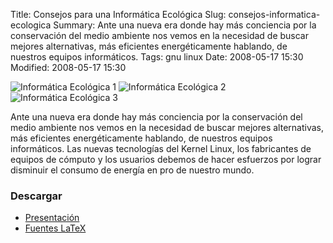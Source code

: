 Title: Consejos para una Informática Ecológica
Slug: consejos-informatica-ecologica
Summary: Ante una nueva era donde hay más conciencia por la conservación del medio ambiente nos vemos en la necesidad de buscar mejores alternativas, más eficientes energéticamente hablando, de nuestros equipos informáticos.
Tags: gnu linux
Date: 2008-05-17 15:30
Modified: 2008-05-17 15:30


![Informática Ecológica 1](screenshot1-small.jpg)
![Informática Ecológica 2](screenshot2-small.jpg)
![Informática Ecológica 3](screenshot3-small.jpg)

Ante una nueva era donde hay más conciencia por la conservación del medio ambiente nos vemos en la necesidad de buscar mejores alternativas, más eficientes energéticamente hablando, de nuestros equipos informáticos. Las nuevas tecnologías del Kernel Linux, los fabricantes de equipos de cómputo y los usuarios debemos de hacer esfuerzos por lograr disminuir el consumo de energía en pro de nuestro mundo.

### Descargar

* [Presentación](consejos-informatica-ecologica.pdf)
* [Fuentes LaTeX](consejos-informatica-ecologica.tar.gz)
